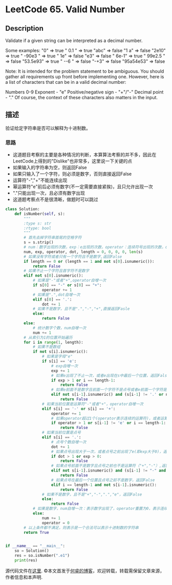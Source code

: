# LeetCode 65. Valid Number

## Description

Validate if a given string can be interpreted as a decimal number.

Some examples:
"0" => true
" 0.1 " => true
"abc" => false
"1 a" => false
"2e10" => true
" -90e3   " => true
" 1e" => false
"e3" => false
" 6e-1" => true
" 99e2.5 " => false
"53.5e93" => true
" --6 " => false
"-+3" => false
"95a54e53" => false

Note: It is intended for the problem statement to be ambiguous. You should gather all requirements up front before implementing one. However, here is a list of characters that can be in a valid decimal number:

Numbers 0-9
Exponent - "e"
Positive/negative sign - "+"/"-"
Decimal point - "."
Of course, the context of these characters also matters in the input.

## 描述

验证给定字符串是否可以解释为十进制数。

### 思路

* 这道题目考察的主要是各种情况的判断，本算算法考察的并不多，因此在LeetCode上得到的"Dislike"也非常多，这里说一下关键的点
* 如果输入的字符串为空，则返回False
* 如果只输入了一个字符，则必须是数字，否则直接返回False
* 运算符"-","+"不能连续出现
* 幂运算符"e"前后必须有数字(不一定需要直接紧挨)，且只允许出现一次
* "."只能出现一次，且必须有数字出现
* 这道题考察点不是很清晰，做题时可以跳过

```python
class Solution:
    def isNumber(self, s):
        """
        :type s: str
        :rtype: bool
        """
        # 首先去掉字符串首尾的空格字符
        s = s.strip()
        # num：数字出现的次数，exp：e出现的次数，operator：连续符号出现的次数，dot：点出现的次数，length:s中字符的个数
        num, exp, operator, dot, length = 0, 0, 0, 0, len(s)
        # 如果没有字符或者只有一个字符且不是数字,返回False
        if length == 0 or (length == 1 and not s[0].isnumeric()):
            return False
        # 如果不止一个字符且首字符不是数字
        elif not s[0].isnumeric():
            # 如果是"-"或者"+",operator自增一次
            if s[0] == "-" or s[0] == "+":
                operator += 1
            # 如果是".",dot自增一次
            elif s[0] == '.':
                dot += 1
            # 如果不是数字，且不是".","-","+",直接返回Fasle
            else:
                return False
        else:
            # 统计数字个数，num自增一次
            num += 1
        # 从索引为1的位置开始遍历
        for i in range(1, length):
            # 如果不是数组
            if not s[i].isnumeric():
                # 如果是字母"e"
                if s[i] == 'e':
                    # exp自增一次
                    exp += 1
                    # 如果e出现了不止一次，或者e出现在s中最后一个位置，返回False
                    if exp > 1 or i == length-1:
                        return False
                    # 如果e前面不是数字且前面一个字符不是点号或者e前面一个字符是点号但是点号之前数字一次都没有出现，返回False
                    elif not s[i-1].isnumeric() and (s[i-1] != '.' or num == 0):
                        return False
                # 如果当前位置是运算符"-"或者"+"，operator自增一次
                elif s[i] == '-' or s[i] == '+':
                    operator += 1
                    # 如果operator超过1个(operator表示连续的运算符)，或者运算符在最后一个位置，返回False
                    if operator > 1 or s[i-1] != 'e' or i == length-1:
                        return False
                # 如果当前位置是点号
                elif s[i] == '.':
                    # 点号个数自增一次
                    dot += 1
                    # 如果点号出现大于一次，或者点号之前出现了e(即exp大于0)，返回Fasle
                    if dot > 1 or exp > 0:
                        return False
                    # 如果点号前面不是数字且点号之前也不是运算符（"+","-"）,返回False
                    elif not s[i-1].isnumeric() and (s[i-1] != "-" and s[i-1] != "+"):
                        return False
                    # 如果点号在最后一个位置且点号之前不是数字，返回False
                    elif i == length-1 and not s[i-1].isnumeric():
                        return False
                # 如果不是数字，且不是"+","-",".","e"，返回False
                else:
                    return False
            # 如果是数字，num自增一次：表示数字出现了，operator重置为0，表示连续字符出现为0
            else:
                num += 1
                operator = 0
        # 以上条件都不满足，则表示是一个合法可以表示十进制数的字符串
        return True


if __name__ == "__main__":
    so = Solution()
    res = so.isNumber(".e1")
    print(res)
```

源代码文件在[这里](https://github.com/ruicore/Algorithm/blob/master/Leetcode/2018-12-18-65-Valid-Number.py).
©本文首发于[何睿的博客](https://www.ruicore.cn/leetcode-65-valid-number/)，欢迎转载，转载需保留文章来源，作者信息和本声明.